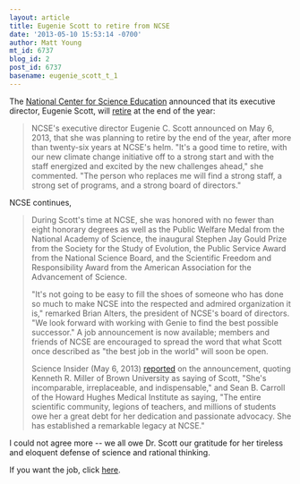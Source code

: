 ```yaml
---
layout: article
title: Eugenie Scott to retire from NCSE
date: '2013-05-10 15:53:14 -0700'
author: Matt Young
mt_id: 6737
blog_id: 2
post_id: 6737
basename: eugenie_scott_t_1
---
```

The [National Center for Science Education](http://ncse.com/) announced that its executive director, Eugenie Scott, will [retire](http://ncse.com/news/2013/05/ncses-scott-to-retire-0014832) at the end of the year:

> NCSE's executive director Eugenie C. Scott announced on May 6, 2013,
> that she was planning to retire by the end of the year, after more
> than twenty-six years at NCSE's helm. "It's a good time to retire,
> with our new climate change initiative off to a strong start and with
> the staff energized and excited by the new challenges ahead," she
> commented. "The person who replaces me will find a strong staff, a
> strong set of programs, and a strong board of directors."

NCSE continues,


> During Scott's time at NCSE, she was honored with no fewer than eight
> honorary degrees as well as the Public Welfare Medal from the National
> Academy of Science, the inaugural Stephen Jay Gould Prize from the
> Society for the Study of Evolution, the Public Service Award from the
> National Science Board, and the Scientific Freedom and Responsibility
> Award from the American Association for the Advancement of Science.
> 
> "It's not going to be easy to fill the shoes of someone who has done
> so much to make NCSE into the respected and admired organization it
> is," remarked Brian Alters, the president of NCSE's board of
> directors. "We look forward with working with Genie to find the best
> possible successor." A job announcement is now available; members and
> friends of NCSE are encouraged to spread the word that what Scott once
> described as "the best job in the world" will soon be open.
> 
> Science Insider (May 6, 2013) [reported](http://news.sciencemag.org/scienceinsider/2013/05/eugenie-scott-to-retire-from-us-.html) on the announcement, quoting
> Kenneth R. Miller of Brown University as saying of Scott, "She's
> incomparable, irreplaceable, and indispensable," and Sean B. Carroll
> of the Howard Hughes Medical Institute as saying, "The entire
> scientific community, legions of teachers, and millions of students
> owe her a great debt for her dedication and passionate advocacy. She
> has established a remarkable legacy at NCSE."

I could not agree more -- we all owe Dr. Scott our gratitude for her tireless and eloquent defense of science and rational thinking.

If you want the job, click [here](http://ncse.com/about/jobs).
